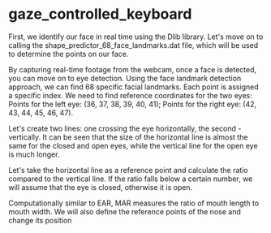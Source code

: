 # gaze_controlled_keyboard

First, we identify our face in real time using the Dlib library.
Let's move on to calling the shape_predictor_68_face_landmarks.dat file, which will be used to determine the points on our face.

By capturing real-time footage from the webcam, once a face is detected, you can move on to eye detection.
Using the face landmark detection approach, we can find 68 specific facial landmarks.
Each point is assigned a specific index. We need to find reference coordinates for the two eyes:
Points for the left eye: (36, 37, 38, 39, 40, 41);
Points for the right eye: (42, 43, 44, 45, 46, 47).

Let's create two lines:
one crossing the eye horizontally, the second - vertically.
It can be seen that the size of the horizontal line is almost the same for the closed and open eyes, while the vertical line for the open eye is much longer.

Let's take the horizontal line as a reference point and calculate the ratio compared to the vertical line.
If the ratio falls below a certain number, we will assume that the eye is closed, otherwise it is open.


Computationally similar to EAR, MAR measures the ratio of mouth length to mouth width.
We will also define the reference points of the nose and change its position
